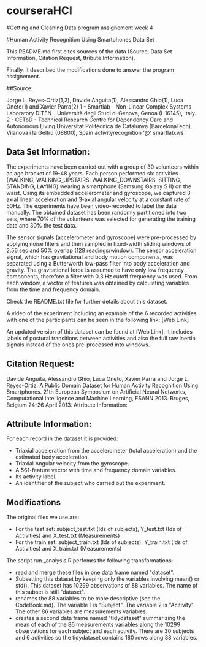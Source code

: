 # courseraHCI
#Getting and Cleaning Data program assignement week 4

#Human Activity Recognition Using Smartphones Data Set

This README.md first cites sources of the data (Source, Data Set Information, Citation Request, ttribute Information).

Finally, it described the modifications done to answer the program assignement.

##Source:

Jorge L. Reyes-Ortiz(1,2), Davide Anguita(1), Alessandro Ghio(1), Luca Oneto(1) and Xavier Parra(2)
1 - Smartlab - Non-Linear Complex Systems Laboratory
DITEN - Università degli Studi di Genova, Genoa (I-16145), Italy.
2 - CETpD - Technical Research Centre for Dependency Care and Autonomous Living
Universitat Politècnica de Catalunya (BarcelonaTech). Vilanova i la Geltrú (08800), Spain
activityrecognition '@' smartlab.ws 

## Data Set Information:

The experiments have been carried out with a group of 30 volunteers within an age bracket of 19-48 years. Each person performed six activities (WALKING, WALKING_UPSTAIRS, WALKING_DOWNSTAIRS, SITTING, STANDING, LAYING) wearing a smartphone (Samsung Galaxy S II) on the waist. Using its embedded accelerometer and gyroscope, we captured 3-axial linear acceleration and 3-axial angular velocity at a constant rate of 50Hz. The experiments have been video-recorded to label the data manually. The obtained dataset has been randomly partitioned into two sets, where 70% of the volunteers was selected for generating the training data and 30% the test data.

The sensor signals (accelerometer and gyroscope) were pre-processed by applying noise filters and then sampled in fixed-width sliding windows of 2.56 sec and 50% overlap (128 readings/window). The sensor acceleration signal, which has gravitational and body motion components, was separated using a Butterworth low-pass filter into body acceleration and gravity. The gravitational force is assumed to have only low frequency components, therefore a filter with 0.3 Hz cutoff frequency was used. From each window, a vector of features was obtained by calculating variables from the time and frequency domain.

Check the README.txt file for further details about this dataset.

A video of the experiment including an example of the 6 recorded activities with one of the participants can be seen in the following link: [Web Link]

An updated version of this dataset can be found at [Web Link]. It includes labels of postural transitions between activities and also the full raw inertial signals instead of the ones pre-processed into windows. 

## Citation Request:

Davide Anguita, Alessandro Ghio, Luca Oneto, Xavier Parra and Jorge L. Reyes-Ortiz. A Public Domain Dataset for Human Activity Recognition Using Smartphones. 21th European Symposium on Artificial Neural Networks, Computational Intelligence and Machine Learning, ESANN 2013. Bruges, Belgium 24-26 April 2013. 
Attribute Information:

## Attribute Information:

For each record in the dataset it is provided:
- Triaxial acceleration from the accelerometer (total acceleration) and the estimated body acceleration.
- Triaxial Angular velocity from the gyroscope.
- A 561-feature vector with time and frequency domain variables.
- Its activity label.
- An identifier of the subject who carried out the experiment. 

## Modifications
The original files we use are:
- For the test set: subject_test.txt (Ids of subjects), Y_test.txt (Ids of Activities) and X_test.txt (Measurements)
- For the train set:
    subject_train.txt (Ids of subjects), Y_train.txt (Ids of Activities) and X_train.txt (Measurements)
    
The script run._analysis.R perfomrs the following transformations:
- read and merge these files in one data frame named "dataset". 
- Subsetting this dataset by keeping only the variables involving mean() or std(). This dataset has 10299 observations of 88 variables. The name of this subset is still "dataset".
- renames the 88 variables to be more descriptive (see the CodeBook.md). The variable 1 is "Subject". The variable 2 is "Acitivity". The other 86 variables are measurements variables.
- creates a second data frame named "tidydataset" summarizing the mean of each of the 86 measurements variables along the 10299 observations for each subject and each activity. There are 30 subjects and 6 activities so the tidydataset contains 180 rows along 88 variables.
